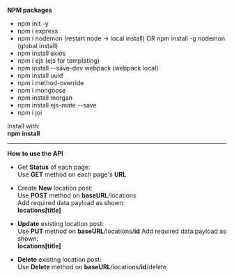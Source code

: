 **NPM packages**

 * npm init -y 
 * npm i express 
 * npm i nodemon (restart node -> local install) OR npm install -g nodemon (global install)
 * npm install axios
 * npm i ejs (ejs for templating)
 * npm install --save-dev webpack (webpack local)
 * npm install uuid
 * npm i method-override
 * npm i mongoose
 * npm install morgan
 * npm install ejs-mate --save
 * npm i joi

 Install with: <br/>
**npm install**

---

**How to use the API**

* Get **Status** of each page: <br/>
Use **GET** method on each page's **URL**

* Create **New** location post: <br/>
Use **POST** method on **baseURL**/locations <br/>
Add required data payload as shown: <br/>
**locations[title]**

* **Update** existing location post: <br/>
Use **PUT** method on **baseURL**/locations/**id**
Add required data payload as shown: <br/>
**locations[title]**

* **Delete** existing location post: <br/>
Use **Delete** method on **baseURL**/locations/**id**/delete